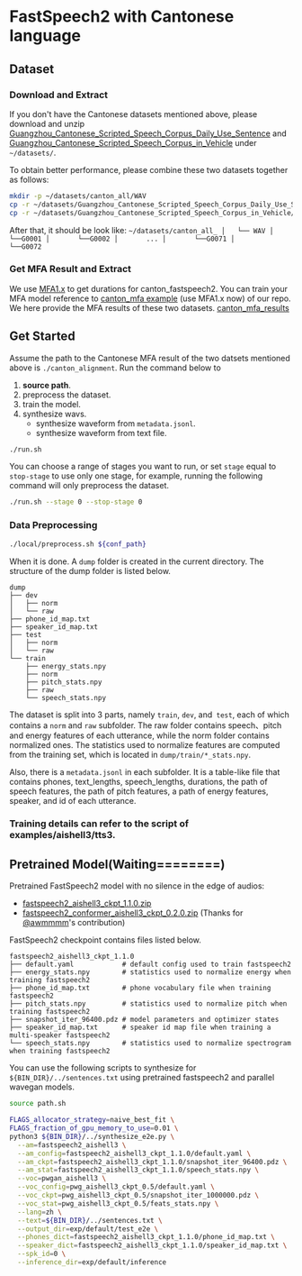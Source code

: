 # FastSpeech2 with Cantonese language

## Dataset
### Download and Extract
If you don't have the Cantonese datasets mentioned above, please download and unzip  [Guangzhou_Cantonese_Scripted_Speech_Corpus_Daily_Use_Sentence](https://magichub.com/datasets/guangzhou-cantonese-scripted-speech-corpus-daily-use-sentence/) and [Guangzhou_Cantonese_Scripted_Speech_Corpus_in_Vehicle](https://magichub.com/datasets/guangzhou-cantonese-scripted-speech-corpus-in-the-vehicle/) under `~/datasets/`.

To obtain better performance, please combine these two datasets together as follows:

```bash
mkdir -p ~/datasets/canton_all/WAV
cp -r ~/datasets/Guangzhou_Cantonese_Scripted_Speech_Corpus_Daily_Use_Sentence/WAV/* ~/datasets/canton_all/WAV
cp -r ~/datasets/Guangzhou_Cantonese_Scripted_Speech_Corpus_in_Vehicle/WAV/* ~/datasets/canton_all/WAV
```

After that, it should be look like:
`
~/datasets/canton_all_
│   └── WAV
│       └──G0001
│       └──G0002
│       ...
│       └──G0071
│       └──G0072
`
 
### Get MFA Result and Extract
We use [MFA1.x](https://github.com/MontrealCorpusTools/Montreal-Forced-Aligner) to get durations for canton_fastspeech2.
You can train your MFA model reference to [canton_mfa example](https://github.com/PaddlePaddle/PaddleSpeech/tree/develop/examples/other/mfa) (use MFA1.x now) of our repo.
We here provide the MFA results of these two datasets. [canton_mfa_results](https://paddlespeech.bj.bcebos.com/MFA/Canton/canton_alignment.zip)

## Get Started
Assume the path to the Cantonese MFA result of the two datsets mentioned above is `./canton_alignment`.
Run the command below to
1. **source path**.
2. preprocess the dataset.
3. train the model.
4. synthesize wavs.
    - synthesize waveform from `metadata.jsonl`.
    - synthesize waveform from text file.
```bash
./run.sh
```
You can choose a range of stages you want to run, or set `stage` equal to `stop-stage` to use only one stage, for example, running the following command will only preprocess the dataset.
```bash
./run.sh --stage 0 --stop-stage 0
```

### Data Preprocessing
```bash
./local/preprocess.sh ${conf_path}
```
When it is done. A `dump` folder is created in the current directory. The structure of the dump folder is listed below.
```text
dump
├── dev
│   ├── norm
│   └── raw
├── phone_id_map.txt
├── speaker_id_map.txt
├── test
│   ├── norm
│   └── raw
└── train
    ├── energy_stats.npy
    ├── norm
    ├── pitch_stats.npy
    ├── raw
    └── speech_stats.npy
```
The dataset is split into 3 parts, namely `train`, `dev`, and` test`, each of which contains a `norm` and `raw` subfolder. The raw folder contains speech、pitch and energy features of each utterance, while the norm folder contains normalized ones. The statistics used to normalize features are computed from the training set, which is located in `dump/train/*_stats.npy`.

Also, there is a `metadata.jsonl` in each subfolder. It is a table-like file that contains phones, text_lengths, speech_lengths, durations, the path of speech features, the path of pitch features, a path of energy features, speaker, and id of each utterance.

### Training details can refer to the script of examples/aishell3/tts3.

## Pretrained Model(Waiting========)
Pretrained FastSpeech2 model with no silence in the edge of audios:
- [fastspeech2_aishell3_ckpt_1.1.0.zip](https://paddlespeech.bj.bcebos.com/Parakeet/released_models/fastspeech2/fastspeech2_aishell3_ckpt_1.1.0.zip)
- [fastspeech2_conformer_aishell3_ckpt_0.2.0.zip](https://paddlespeech.bj.bcebos.com/Parakeet/released_models/fastspeech2/fastspeech2_conformer_aishell3_ckpt_0.2.0.zip) (Thanks for [@awmmmm](https://github.com/awmmmm)'s contribution)


FastSpeech2 checkpoint contains files listed below.

```text
fastspeech2_aishell3_ckpt_1.1.0
├── default.yaml            # default config used to train fastspeech2
├── energy_stats.npy        # statistics used to normalize energy when training fastspeech2
├── phone_id_map.txt        # phone vocabulary file when training fastspeech2
├── pitch_stats.npy         # statistics used to normalize pitch when training fastspeech2
├── snapshot_iter_96400.pdz # model parameters and optimizer states
├── speaker_id_map.txt      # speaker id map file when training a multi-speaker fastspeech2
└── speech_stats.npy        # statistics used to normalize spectrogram when training fastspeech2
```
You can use the following scripts to synthesize for `${BIN_DIR}/../sentences.txt` using pretrained fastspeech2 and parallel wavegan models.
```bash
source path.sh

FLAGS_allocator_strategy=naive_best_fit \
FLAGS_fraction_of_gpu_memory_to_use=0.01 \
python3 ${BIN_DIR}/../synthesize_e2e.py \
  --am=fastspeech2_aishell3 \
  --am_config=fastspeech2_aishell3_ckpt_1.1.0/default.yaml \
  --am_ckpt=fastspeech2_aishell3_ckpt_1.1.0/snapshot_iter_96400.pdz \
  --am_stat=fastspeech2_aishell3_ckpt_1.1.0/speech_stats.npy \
  --voc=pwgan_aishell3 \
  --voc_config=pwg_aishell3_ckpt_0.5/default.yaml \
  --voc_ckpt=pwg_aishell3_ckpt_0.5/snapshot_iter_1000000.pdz \
  --voc_stat=pwg_aishell3_ckpt_0.5/feats_stats.npy \
  --lang=zh \
  --text=${BIN_DIR}/../sentences.txt \
  --output_dir=exp/default/test_e2e \
  --phones_dict=fastspeech2_aishell3_ckpt_1.1.0/phone_id_map.txt \
  --speaker_dict=fastspeech2_aishell3_ckpt_1.1.0/speaker_id_map.txt \
  --spk_id=0 \
  --inference_dir=exp/default/inference
```
